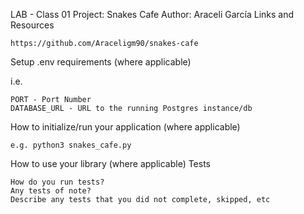 LAB - Class 01
Project: Snakes Cafe
Author: Araceli García
Links and Resources

    https://github.com/Araceligm90/snakes-cafe

Setup
.env requirements (where applicable)

i.e.

    PORT - Port Number
    DATABASE_URL - URL to the running Postgres instance/db

How to initialize/run your application (where applicable)

    e.g. python3 snakes_cafe.py

How to use your library (where applicable)
Tests

    How do you run tests?
    Any tests of note?
    Describe any tests that you did not complete, skipped, etc

